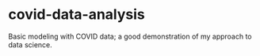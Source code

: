 # covid-data-analysis
Basic modeling with COVID data; a good demonstration of my approach to data science.
